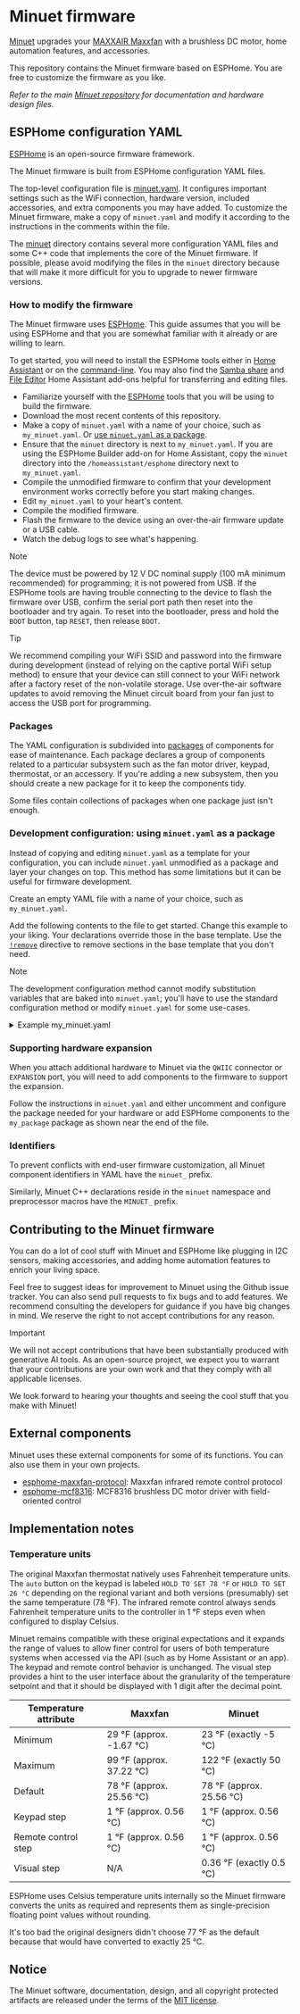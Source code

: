 # Minuet firmware

[Minuet](https://github.com/brown-studios/minuet) upgrades your [MAXXAIR Maxxfan](https://www.maxxair.com/products/fans/maxxfan-deluxe/) with a brushless DC motor, home automation features, and accessories.

This repository contains the Minuet firmware based on ESPHome.  You are free to customize the firmware as you like.

*Refer to the main [Minuet repository](https://github.com/brown-studios/minuet) for documentation and hardware design files.*

## ESPHome configuration YAML

[ESPHome](https://esphome.io/) is an open-source firmware framework.

The Minuet firmware is built from ESPHome configuration YAML files.

The top-level configuration file is [minuet.yaml](./minuet.yaml).  It configures important settings such as the WiFi connection, hardware version, included accessories, and extra components you may have added.  To customize the Minuet firmware, make a copy of `minuet.yaml` and modify it according to the instructions in the comments within the file.

The [minuet](./minuet) directory contains several more configuration YAML files and some C++ code that implements the core of the Minuet firmware.  If possible, please avoid modifying the files in the `minuet` directory because that will make it more difficult for you to upgrade to newer firmware versions.

### How to modify the firmware

The Minuet firmware uses [ESPHome](https://esphome.io/).  This guide assumes that you will be using ESPHome and that you are somewhat familiar with it already or are willing to learn.

To get started, you will need to install the ESPHome tools either in [Home Assistant](https://esphome.io/guides/getting_started_hassio) or on the [command-line](https://esphome.io/guides/getting_started_command_line).  You may also find the [Samba share](https://github.com/home-assistant/addons/blob/master/samba/DOCS.md) and [File Editor](https://github.com/home-assistant/addons/blob/master/configurator/DOCS.md) Home Assistant add-ons helpful for transferring and editing files.

- Familiarize yourself with the [ESPHome](https://esphome.io/) tools that you will be using to build the firmware.
- Download the most recent contents of this repository.
- Make a copy of `minuet.yaml` with a name of your choice, such as `my_minuet.yaml`.  Or [use `minuet.yaml` as a package](#development-configuration-using-minuetyaml-as-a-package).
- Ensure that the `minuet` directory is next to `my_minuet.yaml`.  If you are using the ESPHome Builder add-on for Home Assistant, copy the `minuet` directory into the `/homeassistant/esphome` directory next to `my_minuet.yaml`.
- Compile the unmodified firmware to confirm that your development environment works correctly before you start making changes.
- Edit `my_minuet.yaml` to your heart's content.
- Compile the modified firmware.
- Flash the firmware to the device using an over-the-air firmware update or a USB cable.
- Watch the debug logs to see what's happening.

> [!NOTE]
> The device must be powered by 12 V DC nominal supply (100 mA minimum recommended) for programming; it is not powered from USB.  If the ESPHome tools are having trouble connecting to the device to flash the firmware over USB, confirm the serial port path then reset into the bootloader and try again.  To reset into the bootloader, press and hold the `BOOT` button, tap `RESET`, then release `BOOT`.

> [!TIP]
> We recommend compiling your WiFi SSID and password into the firmware during development (instead of relying on the captive portal WiFi setup method) to ensure that your device can still connect to your WiFi network after a factory reset of the non-volatile storage.  Use over-the-air software updates to avoid removing the Minuet circuit board from your fan just to access the USB port for programming.

### Packages

The YAML configuration is subdivided into [packages](https://esphome.io/components/packages/) of components for ease of maintenance.  Each package declares a group of components related to a particular subsystem such as the fan motor driver, keypad, thermostat, or an accessory.  If you're adding a new subsystem, then you should create a new package for it to keep the components tidy.

Some files contain collections of packages when one package just isn't enough.

### Development configuration: using `minuet.yaml` as a package

Instead of copying and editing `minuet.yaml` as a template for your configuration, you can include `minuet.yaml` unmodified as a package and layer your changes on top.  This method has some limitations but it can be useful for firmware development.

Create an empty YAML file with a name of your choice, such as `my_minuet.yaml`.

Add the following contents to the file to get started.  Change this example to your liking.  Your declarations override those in the base template.  Use the [`!remove`]((https://esphome.io/components/packages/)) directive to remove sections in the base template that you don't need.

> [!NOTE]
> The development configuration method cannot modify substitution variables that are baked into `minuet.yaml`; you'll have to use the standard configuration method or modify `minuet.yaml` for some use-cases.

<details>
<summary>Example my_minuet.yaml</summary>

```yaml
# There are many Minuet configurations and this one is mine
packages:
  # Include the base configuration template
  template: !include minuet.yaml

  # Apply customizations to the template
  my_customizations:
    # Give your Minuet a custom name if you want.
    esphome:
      name: my-minuet
      friendly_name: My Minuet
      name_add_mac_suffix: false

    # Set the WiFi credentials for your network and remove the captive portal to
    # improve security and reliability.
    wifi:
      ssid: !secret wifi_ssid
      password: !secret wifi_password
      fast_connect: true
      ap: !remove
    captive_portal: !remove

    # If you plan to make changes to the core firmware with Minuet plugged into your
    # computer via USB (instead of WiFi), set `baud_rate` to enable USB and UART logging.
    logger:
      level: DEBUG
      baud_rate: 921600
```
</details>

### Supporting hardware expansion

When you attach additional hardware to Minuet via the `QWIIC` connector or `EXPANSION` port, you will need to add components to the firmware to support the expansion.

Follow the instructions in `minuet.yaml` and either uncomment and configure the package needed for your hardware or add ESPHome components to the `my_package` package as shown near the end of the file.

### Identifiers

To prevent conflicts with end-user firmware customization, all Minuet component identifiers in YAML have the `minuet_` prefix.

Similarly, Minuet C++ declarations reside in the `minuet` namespace and preprocessor macros have the `MINUET_` prefix.

## Contributing to the Minuet firmware

You can do a lot of cool stuff with Minuet and ESPHome like plugging in I2C sensors, making accessories, and adding home automation features to enrich your living space.

Feel free to suggest ideas for improvement to Minuet using the Github issue tracker.  You can also send pull requests to fix bugs and to add features.  We recommend consulting the developers for guidance if you have big changes in mind.  We reserve the right to not accept contributions for any reason.

> [!IMPORTANT]
> We will not accept contributions that have been substantially produced with generative AI tools.  As an open-source project, we expect you to warrant that your contributions are your own work and that they comply with all applicable licenses.

We look forward to hearing your thoughts and seeing the cool stuff that you make with Minuet!

## External components

Minuet uses these external components for some of its functions.  You can also use them in your own projects.

- [esphome-maxxfan-protocol](https://github.com/brown-studios/esphome-maxxfan-protocol): Maxxfan infrared remote control protocol
- [esphome-mcf8316](https://github.com/brown-studios/esphome-mcf8316): MCF8316 brushless DC motor driver with field-oriented control

## Implementation notes

### Temperature units

The original Maxxfan thermostat natively uses Fahrenheit temperature units.  The `auto` button on the keypad is labeled `HOLD TO SET 78 °F` or `HOLD TO SET 26 °C` depending on the regional variant and both versions (presumably) set the same temperature (78 °F).  The infrared remote control always sends Fahrenheit temperature units to the controller in 1 °F steps even when configured to display Celsius.

Minuet remains compatible with these original expectations and it expands the range of values to allow finer control for users of both temperature systems when accessed via the API (such as by Home Assistant or an app).  The keypad and remote control behavior is unchanged.  The visual step provides a hint to the user interface about the granularity of the temperature setpoint and that it should be displayed with 1 digit after the decimal point.

| Temperature attribute | Maxxfan                  | Minuet                   |
| --------------------- | ------------------------ | ------------------------ |
| Minimum               | 29 °F (approx. -1.67 °C) | 23 °F (exactly -5 °C)    |
| Maximum               | 99 °F (approx. 37.22 °C) | 122 °F (exactly 50 °C)   |
| Default               | 78 °F (approx. 25.56 °C) | 78 °F (approx. 25.56 °C) |
| Keypad step           | 1 °F (approx. 0.56 °C)   | 1 °F (approx. 0.56 °C)   |
| Remote control step   | 1 °F (approx. 0.56 °C)   | 1 °F (approx. 0.56 °C)   |
| Visual step           | N/A                      | 0.36 °F (exactly 0.5 °C) |

ESPHome uses Celsius temperature units internally so the Minuet firmware converts the units as required and represents them as single-precision floating point values without rounding.

It's too bad the original designers didn't choose 77 °F as the default because that would have converted to exactly 25 °C.

## Notice

The Minuet software, documentation, design, and all copyright protected artifacts are released under the terms of the [MIT license](LICENSE).
